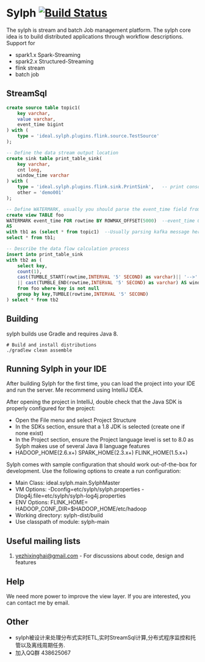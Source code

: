 # Sylph [![Build Status](http://img.shields.io/travis/harbby/sylph.svg?style=flat&branch=master)](https://travis-ci.org/harbby/sylph)
The sylph is stream and batch Job management platform. 
The sylph core idea is to build distributed applications through workflow descriptions.
Support for 
* spark1.x Spark-Streaming
* spark2.x Structured-Streaming 
* flink stream
* batch job

## StreamSql
```sql
create source table topic1(
    key varchar,
    value varchar,
    event_time bigint
) with (
    type = 'ideal.sylph.plugins.flink.source.TestSource'
);

-- Define the data stream output location
create sink table print_table_sink(
    key varchar,
    cnt long,
    window_time varchar
) with (
    type = 'ideal.sylph.plugins.flink.sink.PrintSink',   -- print console
    other = 'demo001'
);

-- Define WATERMARK, usually you should parse the event_time field from the kafka message
create view TABLE foo
WATERMARK event_time FOR rowtime BY ROWMAX_OFFSET(5000)  --event_time Generate time for your real data
AS 
with tb1 as (select * from topic1)  --Usually parsing kafka message here
select * from tb1;

-- Describe the data flow calculation process
insert into print_table_sink
with tb2 as (
    select key,
    count(1),
    cast(TUMBLE_START(rowtime,INTERVAL '5' SECOND) as varchar)|| '-->' 
    || cast(TUMBLE_END(rowtime,INTERVAL '5' SECOND) as varchar) AS window_time
    from foo where key is not null
    group by key,TUMBLE(rowtime,INTERVAL '5' SECOND)
) select * from tb2
```
## Building
sylph builds use Gradle and requires Java 8.
```
# Build and install distributions
./gradlew clean assemble
```
## Running Sylph in your IDE
After building Sylph for the first time, you can load the project into your IDE and run the server. Me recommend using IntelliJ IDEA.

After opening the project in IntelliJ, double check that the Java SDK is properly configured for the project:

* Open the File menu and select Project Structure
* In the SDKs section, ensure that a 1.8 JDK is selected (create one if none exist)
* In the Project section, ensure the Project language level is set to 8.0 as Sylph makes use of several Java 8 language features
* HADOOP_HOME(2.6.x+) SPARK_HOME(2.3.x+) FLINK_HOME(1.5.x+)

Sylph comes with sample configuration that should work out-of-the-box for development. Use the following options to create a run configuration:

* Main Class: ideal.sylph.main.SylphMaster
* VM Options: -Dconfig=etc/sylph/sylph.properties -Dlog4j.file=etc/sylph/sylph-log4j.properties
* ENV Options: FLINK_HOME=<your flink home>
               HADOOP_CONF_DIR=$HADOOP_HOME/etc/hadoop
* Working directory: sylph-dist/build
* Use classpath of module: sylph-main
 
## Useful mailing lists
1. yezhixinghai@gmail.com - For discussions about code, design and features

## Help
We need more power to improve the view layer. If you are interested, you can contact me by email.

## Other
* sylph被设计来处理分布式实时ETL,实时StreamSql计算,分布式程序监控和托管以及离线周期任务.
* 加入QQ群 438625067
